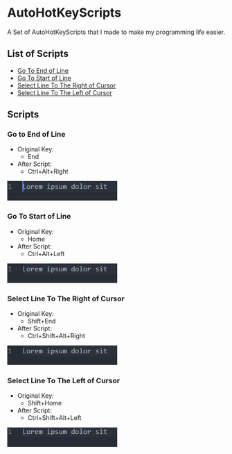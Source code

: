 # AutoHotKeyScripts

A Set of AutoHotKeyScripts that I made to make my programming life easier.

## List of Scripts
* [Go To End of Line](#go-to-end-of-line)
* [Go To Start of Line](#go-to-start-of-line)
* [Select Line To The Right of Cursor](#select-line-to-the-right-of-cursor)
* [Select Line To The Left of Cursor](#select-line-to-the-left-of-cursor)

## Scripts
### Go to End of Line
* Original Key:
  * End
* After Script:
  * Ctrl+Alt+Right

![Go To End of Line Gif][1]

### Go To Start of Line
* Original Key:
  * Home
* After Script:
  * Ctrl+Alt+Left

![Go To End of Line Gif][2]

### Select Line To The Right of Cursor
* Original Key:
  * Shift+End
* After Script:
  * Ctrl+Shift+Alt+Right

![Select Line To The Right of Cursor Gif][3]

### Select Line To The Left of Cursor
* Original Key:
  * Shift+Home
* After Script:
  * Ctrl+Shift+Alt+Left

![Select Line To The Left of Cursor Gif][4]


<!-- Image Paths -->
[1]: media/GoToEndOfLine.gif
[2]: media/GoToStartOfLine.gif
[3]: media/SelectLineRight.gif
[4]: media/SelectLineLeft.gif
